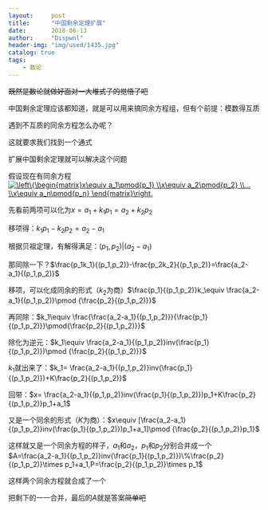 ```yaml
---
layout:     post
title:      "中国剩余定理扩展"
date:       2018-06-13
author:     "Dispwnl"
header-img: "img/used/1435.jpg"
catalog: true
tags:
    - 数论
---
```

~~既然是数论就做好面对一大堆式子的觉悟了吧~~

中国剩余定理应该都知道，就是可以用来搞同余方程组，但有个前提：模数得互质

遇到不互质的同余方程怎么办呢？

这就要求我们找到一个通式

扩展中国剩余定理就可以解决这个问题

假设现在有同余方程<a href="http://www.codecogs.com/eqnedit.php?latex=\left\{\begin{matrix}x\equiv&space;a_1\pmod{p_1}&space;\\x\equiv&space;a_2\pmod{p_2}&space;\\...&space;\\x\equiv&space;a_n\pmod{p_n}&space;\end{matrix}\right." target="_blank"><img src="http://latex.codecogs.com/gif.latex?\left\{\begin{matrix}x\equiv&space;a_1\pmod{p_1}&space;\\x\equiv&space;a_2\pmod{p_2}&space;\\...&space;\\x\equiv&space;a_n\pmod{p_n}&space;\end{matrix}\right." title="\left\{\begin{matrix}x\equiv a_1\pmod{p_1} \\x\equiv a_2\pmod{p_2} \\... \\x\equiv a_n\pmod{p_n} \end{matrix}\right." /></a>

先看前两项可以化为$x=a_1+k_1p_1=a_2+k_2p_2$

移项得：$k_1p_1-k_2p_2=a_2-a_1$

根据贝祖定理，有解得满足：$(p_1,p_2)\vert (a_2-a_1)$

那同除一下？$\frac{p_1k_1}{(p_1,p_2)}-\frac{p_2k_2}{(p_1,p_2)}=\frac{a_2-a_1}{(p_1,p_2)}$

移项，可以化成同余的形式（$k_2$为商）$\frac{p_1}{(p_1,p_2)}k_\equiv \frac{a_2-a_1}{(p_1,p_2)}\pmod {\frac{p_2}{(p_1,p_2)}}$

再同除：$k_1\equiv \frac{\frac{a_2-a_1}{(p_1,p_2)}}{\frac{p_1}{(p_1,p_2)}}\pmod{\frac{p_2}{(p_1,p_2)}}$

除化为逆元：$k_1\equiv \frac{a_2-a_1}{(p_1,p_2)}inv(\frac{p_1}{(p_1,p_2)})\pmod {\frac{p_2}{(p_1,p_2)}}$

$k_1$就出来了：$k_1= \frac{a_2-a_1}{(p_1,p_2)}inv(\frac{p_1}{(p_1,p_2)})+K\frac{p_2}{(p_1,p_2)}$

回带：$x= \frac{a_2-a_1}{(p_1,p_2)}inv(\frac{p_1}{(p_1,p_2)})p_1+K\frac{p_2}{(p_1,p_2)}p_1+a_1$

又是一个同余的形式（$K$为商）：$x\equiv [\frac{a_2-a_1}{(p_1,p_2)}inv(\frac{p_1}{(p_1,p_2)})p_1+a_1]\pmod {\frac{p_2}{(p_1,p_2)}p_1}$

这样就又是一个同余方程的样子，$a_1$和$a_2$，$p_1$和$p_2$分别合并成一个
$A=\frac{a_2-a_1}{(p_1,p_2)}inv(\frac{p_1}{(p_1,p_2)})\%\frac{p_2}{(p_1,p_2)}\times p_1+a_1,P=\frac{p_2}{(p_1,p_2)}\times p_1$

这样两个同余方程就合成了一个

把剩下的一一合并，最后的$A$就是答案~~简单吧~~
